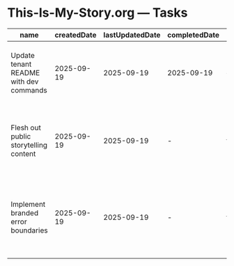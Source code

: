 # This-Is-My-Story.org — Tasks

| name                                   | createdDate | lastUpdatedDate | completedDate | status   | description                                                                                |
| -------------------------------------- | ----------- | --------------- | ------------- | -------- | ------------------------------------------------------------------------------------------ |
| Update tenant README with dev commands | 2025-09-19  | 2025-09-19      | 2025-09-19    | complete | Clarified environment variables and pnpm filters for the storytelling microsite.           |
| Flesh out public storytelling content  | 2025-09-19  | 2025-09-19      | -             | todo     | Replace placeholder copy with author bios, program descriptions, and call-to-action links. |
| Implement branded error boundaries     | 2025-09-19  | 2025-09-19      | -             | todo     | Add React Router fallback pages that keep the tone aligned with the storytelling brand.    |
